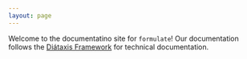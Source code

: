 ```yaml
---
layout: page
---
```


Welcome to the documentatino site for `formulate`! Our documentation follows the [Diátaxis Framework](https://diataxis.fr/) for technical documentation.
